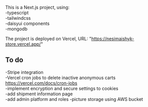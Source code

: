 This is a Next.js project, using:  
-typescript  
-tailwindcss  
-daisyui components  
-mongodb  

The project is deployed on Vercel, URL: "https://nesimaishyk-store.vercel.app/"  

## To do  
-Stripe integration  
-Vercel cron jobs to delete inactive anonymous carts https://vercel.com/docs/cron-jobs  
-implement encryption and secure settings to cookies  
-add shipment information page  
-add admin platform and roles
-picture storage using AWS bucket


